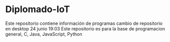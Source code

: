 # Diplomado-IoT
Este repositorio contiene información de programas
cambio de repositorio en desktop  24 junio 19:03
Este repositorio es para la base de programacion general, C, Java, JavaScript, Python
